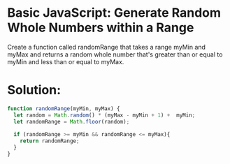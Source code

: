 # Basic JavaScript: Generate Random Whole Numbers within a Range
Create a function called randomRange that takes a range myMin and myMax and returns a random whole number that's greater than or equal to myMin and less than or equal to myMax.
# Solution:
```javascript
function randomRange(myMin, myMax) {
  let random = Math.random() * (myMax - myMin + 1) +  myMin;
  let randomRange = Math.floor(random);
 
  if (randomRange >= myMin && randomRange <= myMax){
    return randomRange;
  }
}
```
